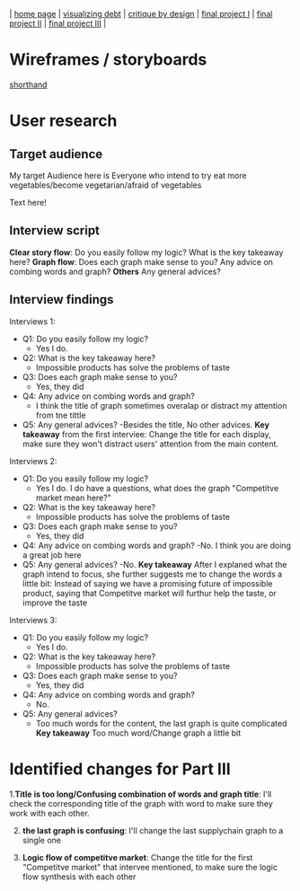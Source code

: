 | [home page](https://cmustudent.github.io/tswd-portfolio-templates/) | [visualizing debt](visualizing-government-debt) | [critique by design](critique-by-design) | [final project I](final-project-part-one) | [final project II](final-project-part-two) | [final project III](final-project-part-three) |

# Wireframes / storyboards

[shorthand](https://preview.shorthand.com/d0bRX58FORH5iOpl)

# User research 

## Target audience
My target Audience here is Everyone who intend to try eat more vegetables/become vegetarian/afraid of vegetables 

Text here!

## Interview script
**Clear story flow**: Do you easily follow my logic? What is the key takeaway here? 
**Graph flow**: Does each graph make sense to you? Any advice on combing words and graph? 
**Others** Any general advices? 


## Interview findings
Interviews 1: 
- Q1: Do you easily follow my logic? 
  - Yes I do. 
- Q2: What is the key takeaway here? 
  - Impossible products has solve the problems of taste 
- Q3: Does each graph make sense to you? 
  - Yes, they did
- Q4: Any advice on combing words and graph? 
  - I think the title of graph sometimes overalap or distract my attention from tne tittle 
- Q5: Any general advices? 
  -Besides the title, No other advices. 
 **Key takeaway** from the first interviee: Change the title for each display, make sure they won't distract users' attention from the main content.
 
 Interviews 2: 
- Q1: Do you easily follow my logic? 
  - Yes I do. I do have a questions, what does the graph "Competitve market mean here?"
- Q2: What is the key takeaway here? 
  - Impossible products has solve the problems of taste 
- Q3: Does each graph make sense to you? 
  - Yes, they did
- Q4: Any advice on combing words and graph? 
  -No. I think you are doing a great job here 
- Q5: Any general advices? 
  -No. 
 **Key takeaway** After I explaned what the graph intend to focus, she further suggests me to change the words a little bit: Instead of saying we have a promising future of impossible product, saying that Competitve market will furthur help the taste, or improve the taste
 
 Interviews 3: 
- Q1: Do you easily follow my logic? 
  - Yes I do. 
- Q2: What is the key takeaway here? 
  - Impossible products has solve the problems of taste 
- Q3: Does each graph make sense to you? 
  - Yes, they did
- Q4: Any advice on combing words and graph? 
  - No.
- Q5: Any general advices? 
  - Too much words for the content, the last graph is quite complicated 
 **Key takeaway**  Too much word/Change graph a little bit  

# Identified changes for Part III
  1.**Title is too long/Confusing combination of words and graph title**:  I'll check the corresponding title of the graph with word to make sure they work with each other.
  
  2. **the last graph is confusing**:  I'll change the last supplychain graph to a single one 
  
  3. **Logic flow of competitve market**: Change the title for the first "Competitve market" that intervee mentioned, to make sure the logic flow synthesis with each other 


